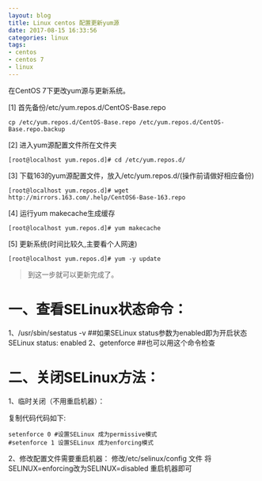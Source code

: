 ```yaml
---
layout: blog
title: Linux centos 配置更新yum源
date: 2017-08-15 16:33:56
categories: linux
tags:
- centos
- centos 7
- linux
---
```


在CentOS 7下更改yum源与更新系统。

[1] 首先备份/etc/yum.repos.d/CentOS-Base.repo
```shell
cp /etc/yum.repos.d/CentOS-Base.repo /etc/yum.repos.d/CentOS-Base.repo.backup
```
<!-- more -->

[2] 进入yum源配置文件所在文件夹
```
[root@localhost yum.repos.d]# cd /etc/yum.repos.d/
```
[3] 下载163的yum源配置文件，放入/etc/yum.repos.d/(操作前请做好相应备份)
```
[root@localhost yum.repos.d]# wget http://mirrors.163.com/.help/CentOS6-Base-163.repo
```
[4] 运行yum makecache生成缓存
```
[root@localhost yum.repos.d]# yum makecache
```
[5] 更新系统(时间比较久,主要看个人网速)
```
[root@localhost yum.repos.d]# yum -y update
```
> 到这一步就可以更新完成了。


# 一、查看SELinux状态命令：
1、/usr/sbin/sestatus -v      ##如果SELinux status参数为enabled即为开启状态
SELinux status:                 enabled
2、getenforce                 ##也可以用这个命令检查

# 二、关闭SELinux方法：
1、临时关闭（不用重启机器）：

复制代码代码如下:
```
setenforce 0 #设置SELinux 成为permissive模式
#setenforce 1 设置SELinux 成为enforcing模式
```
2、修改配置文件需要重启机器：
修改/etc/selinux/config 文件
将SELINUX=enforcing改为SELINUX=disabled
重启机器即可
